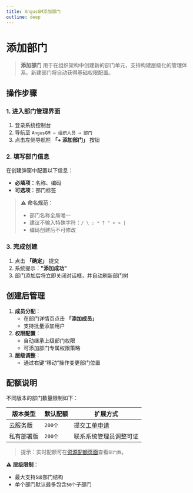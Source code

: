 ```yaml
---
title: AngusGM添加部门
outline: deep
---
```


# 添加部门

> **添加部门** 用于在组织架构中创建新的部门单元，支持构建层级化的管理体系。新建部门将自动获得基础权限配置。

## 操作步骤

### 1. 进入部门管理界面
1. 登录系统控制台
2. 导航至 `AngusGM → 组织人员 → 部门`
3. 点击左侧导航栏 **「+ 添加部门」** 按钮

### 2. 填写部门信息
在创建弹窗中配置以下信息：
- **必填项**：名称、编码
- **可选项**：部门标签

> ⚠️ **命名规范**：
> - 部门名称全局唯一
> - 建议不输入特殊字符：`/ \ : * ? " < > |`
> - 编码创建后不可修改

### 3. 完成创建
1. 点击 **「确定」** 提交
2. 系统提示：**"添加成功"**
3. 部门添加后将立即关闭对话框，并自动刷新部门树

## 创建后管理
1. **成员分配**：
    - 在部门详情页点击 **「添加成员」**
    - 支持批量添加用户
2. **权限配置**：
    - 自动继承上级部门权限
    - 可添加部门专属权限策略
3. **层级调整**：
    - 通过右键“移动”操作变更部门位置

## 配额说明
不同版本的部门数量限制如下：

| 版本类型   | 默认配额   | 扩展方式                                              |
|------------|--------|---------------------------------------------------|
| 云服务版   | `200个` | 提交[工单申请](https://wo.xcan.cloud/workorders/create) |
| 私有部署版 | `200个` | 联系系统管理员调整可证                                 |

> 提示：实时配额可在[资源配额页面](../../introduction/quotas)查看`部门数`。

⚠️ **层级限制**：
- 最大支持`5级`部门结构
- 单个部门默认最多包含`50个`子部门

